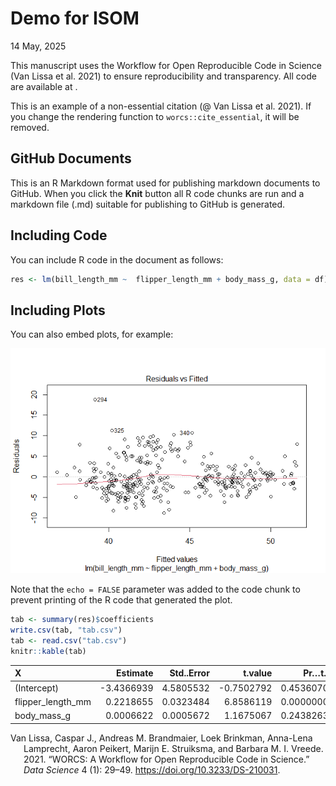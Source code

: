 Demo for ISOM
================
14 May, 2025

This manuscript uses the Workflow for Open Reproducible Code in Science
(Van Lissa et al. 2021) to ensure reproducibility and transparency. All
code <!--and data--> are available at <isom>.

This is an example of a non-essential citation (@ Van Lissa et al.
2021). If you change the rendering function to `worcs::cite_essential`,
it will be removed.

<!--The function below inserts a notification if the manuscript is knit using synthetic data. Make sure to insert it after load_data().-->

## GitHub Documents

This is an R Markdown format used for publishing markdown documents to
GitHub. When you click the **Knit** button all R code chunks are run and
a markdown file (.md) suitable for publishing to GitHub is generated.

## Including Code

You can include R code in the document as follows:

``` r
res <- lm(bill_length_mm ~  flipper_length_mm + body_mass_g, data = df)
```

## Including Plots

You can also embed plots, for example:

![](manuscript_files/figure-gfm/pressure-1.png)<!-- -->

Note that the `echo = FALSE` parameter was added to the code chunk to
prevent printing of the R code that generated the plot.

``` r
tab <- summary(res)$coefficients
write.csv(tab, "tab.csv")
tab <- read.csv("tab.csv")
knitr::kable(tab)
```

| X                 |   Estimate | Std..Error |    t.value |    Pr…t.. |
|:------------------|-----------:|-----------:|-----------:|----------:|
| (Intercept)       | -3.4366939 |  4.5805532 | -0.7502792 | 0.4536070 |
| flipper_length_mm |  0.2218655 |  0.0323484 |  6.8586119 | 0.0000000 |
| body_mass_g       |  0.0006622 |  0.0005672 |  1.1675067 | 0.2438263 |

<div id="refs" class="references csl-bib-body hanging-indent"
entry-spacing="0">

<div id="ref-vanlissaWORCSWorkflowOpen2021" class="csl-entry">

Van Lissa, Caspar J., Andreas M. Brandmaier, Loek Brinkman, Anna-Lena
Lamprecht, Aaron Peikert, Marijn E. Struiksma, and Barbara M. I. Vreede.
2021. “WORCS: A Workflow for Open Reproducible Code in Science.” *Data
Science* 4 (1): 29–49. <https://doi.org/10.3233/DS-210031>.

</div>

</div>
